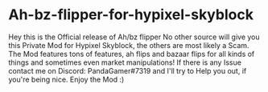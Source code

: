 # Ah-bz-flipper-for-hypixel-skyblock
Hey this is the Official release of Ah/bz flipper No other source will give you this Private Mod for Hypixel Skyblock, the others are most likely a Scam.  The Mod features tons of features, ah flips and bazaar flips for all kinds of things and sometimes even market manipulations! If there is any Issue contact me on Discord: PandaGamer#7319 and I'll try to Help you out, if you're being nice.  Enjoy the Mod :)
